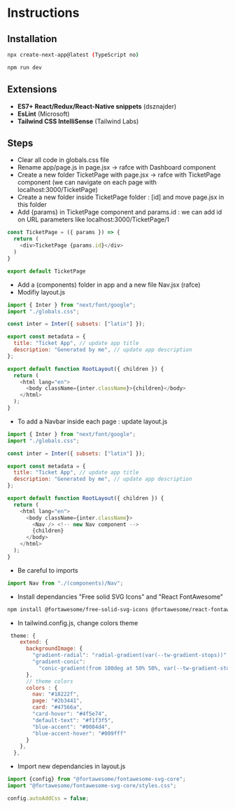 # Instructions

## Installation
``` bash 
npx create-next-app@latest (TypeScript no)
```
``` bash 
npm run dev
```

## Extensions
- **ES7+ React/Redux/React-Native snippets** (dsznajder)
- **EsLint** (Microsoft)
- **Tailwind CSS IntelliSense** (Tailwind Labs)

## Steps
- Clear all code in globals.css file
- Rename app/page.js in page.jsx -> rafce with Dashboard component
- Create a new folder TicketPage with page.jsx -> rafce with TicketPage component (we can navigate on each page with localhost:3000/TicketPage)
- Create a new folder inside TicketPage folder : [id] and move page.jsx in this folder
- Add {params} in TicketPage component and params.id : we can add id on URL parameters like localhost:3000/TicketPage/1

``` javascript
const TicketPage = ({ params }) => {
  return (
    <div>TicketPage {params.id}</div>
  )
}

export default TicketPage
```
- Add a (components) folder in app and a new file Nav.jsx (rafce)
- Modifiy layout.js
  
``` javascript
import { Inter } from "next/font/google";
import "./globals.css";

const inter = Inter({ subsets: ["latin"] });

export const metadata = {
  title: "Ticket App", // update app title
  description: "Generated by me", // update app description
};

export default function RootLayout({ children }) {
  return (
    <html lang="en">
      <body className={inter.className}>{children}</body>
    </html>
  );
}
```
- To add a Navbar inside each page : update layout.js
``` javascript
import { Inter } from "next/font/google";
import "./globals.css";

const inter = Inter({ subsets: ["latin"] });

export const metadata = {
  title: "Ticket App", // update app title
  description: "Generated by me", // update app description
};

export default function RootLayout({ children }) {
  return (
    <html lang="en">
      <body className={inter.className}>
        <Nav /> <!-- new Nav component -->
        {children}
      </body>
    </html>
  );
}
```
- Be careful to imports
``` javascript
import Nav from "./(components)/Nav";
```

- Install dependancies "Free solid SVG Icons" and "React FontAwesome"
``` bash
npm install @fortawesome/free-solid-svg-icons @fortawesome/react-fontawesome
```

- In tailwind.config.js, change colors theme
``` javascript
 theme: {
    extend: {
      backgroundImage: {
        "gradient-radial": "radial-gradient(var(--tw-gradient-stops))",
        "gradient-conic":
          "conic-gradient(from 180deg at 50% 50%, var(--tw-gradient-stops))",
      },
      // theme colors
      colors : {
        nav: "#18222f",
        page: "#2b3441",
        card: "#47566a",
        "card-hover": "#4f5e74",
        "default-text": "#f1f3f5",
        "blue-accent": "#0084d4",
        "blue-accent-hover": "#009fff"
      }
    },
  },
```

- Import new dependancies in layout.js
``` javascript
import {config} from "@fortawesome/fontawesome-svg-core";
import "@fortawesome/fontawesome-svg-core/styles.css";

config.autoAddCss = false;
```